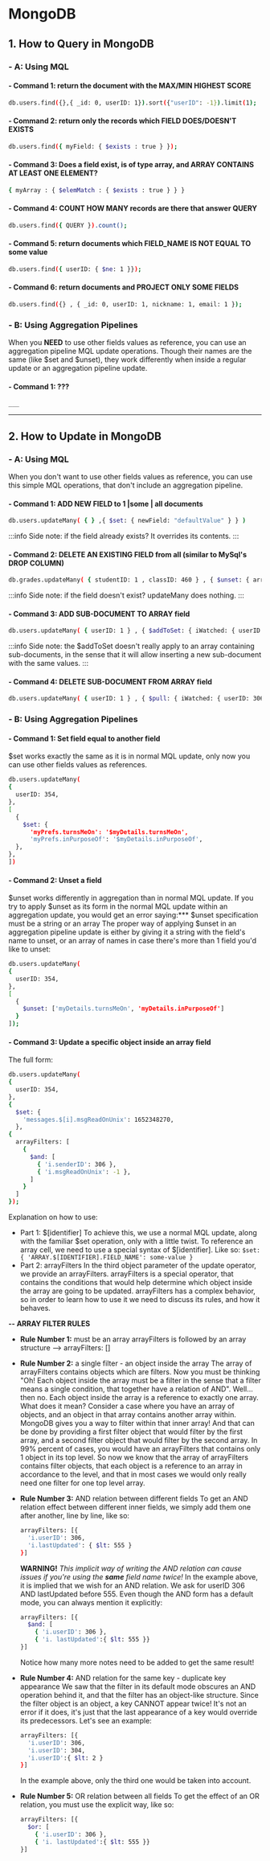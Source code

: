 # MongoDB

## 1. How to Query in MongoDB

### - A: Using MQL

#### - Command 1: return the document with the MAX/MIN HIGHEST SCORE

```bash
db.users.find({},{ _id: 0, userID: 1}).sort({"userID": -1}).limit(1);
```

#### - Command 2: return only the records which FIELD DOES/DOESN'T EXISTS

```bash
db.users.find({ myField: { $exists : true } });
```

#### - Command 3: Does a field exist, is of type array, and ARRAY CONTAINS AT LEAST ONE ELEMENT?

```bash
{ myArray : { $elemMatch : { $exists : true } } }
```

#### - Command 4: COUNT HOW MANY records are there that answer QUERY

```bash
db.users.find({ QUERY }).count();
```

#### - Command 5: return documents which FIELD_NAME IS NOT EQUAL TO some value

```bash
db.users.find({ userID: { $ne: 1 }});
```

#### - Command 6: return documents and PROJECT ONLY SOME FIELDS

```bash
db.users.find({} , { _id: 0, userID: 1, nickname: 1, email: 1 });
```

### - B: Using Aggregation Pipelines

When you **NEED** to use other fields values as reference, you can use an aggregation pipeline MQL update operations. Though their names are the same (like $set and $unset), they work differently when inside a regular update or an aggregation pipeline update.

#### - Command 1: ???

```bash
___
```

---

## 2. How to Update in MongoDB

### - A: Using MQL

When you don't want to use other fields values as reference, you can use this simple MQL operations, that don't include an aggregation pipeline.

#### - Command 1: ADD NEW FIELD to 1 |some | all documents

```bash
db.users.updateMany( { } ,{ $set: { newField: "defaultValue" } } )
```

:::info
Side note: if the field already exists? It overrides its contents.
:::

#### - Command 2: DELETE AN EXISTING FIELD from all (similar to MySql's DROP COLUMN)

```bash
db.grades.updateMany( { studentID: 1 , classID: 460 } , { $unset: { arr1: "" , arr2: "" } } )
```

:::info
Side note: if the field doesn't exist? updateMany does nothing.
:::

#### - Command 3: ADD SUB-DOCUMENT TO ARRAY field

```bash
db.users.updateMany( { userID: 1 } , { $addToSet: { iWatched: { userID:306, …values } } } )
```

:::info
Side note: the $addToSet doesn't really apply to an array containing sub-documents, in the sense that it will allow inserting a new sub-document with the same values.
:::

#### - Command 4: DELETE SUB-DOCUMENT FROM ARRAY field

```bash
db.users.updateMany( { userID: 1 } , { $pull: { iWatched: { userID: 306 } } } )
```

### - B: Using Aggregation Pipelines

#### - Command 1: Set field equal to another field

\$set works exactly the same as it is in normal MQL update, only now you can use other fields values as references.

```bash
db.users.updateMany(
{
  userID: 354,
},
[
  {
    $set: {
      'myPrefs.turnsMeOn': '$myDetails.turnsMeOn',
      'myPrefs.inPurposeOf': '$myDetails.inPurposeOf',
  },
},
])
```

#### - Command 2: Unset a field

\$unset works differently in aggregation than in normal MQL update. If you try to apply \$unset as its form in the normal MQL update within an aggregation update, you would get an error saying:\*\*\* \$unset specification must be a string or an array
The proper way of applying \$unset in an aggregation pipeline update is either by giving it a string with the field's name to unset, or an array of names in case there's more than 1 field you'd like to unset:

```bash
db.users.updateMany(
{
  userID: 354,
},
[
  {
    $unset: ['myDetails.turnsMeOn', 'myDetails.inPurposeOf']
  }
]);
```

#### - Command 3: Update a specific object inside an array field

The full form:

```bash
db.users.updateMany(
{
  userID: 354,
},
{
  $set: {
    'messages.$[i].msgReadOnUnix': 1652348270,
  },
{
  arrayFilters: [
    {
      $and: [
        { 'i.senderID': 306 },
        { 'i.msgReadOnUnix': -1 },
      ]
    }
  ]
});
```

Explanation on how to use:

- Part 1: \$[identifier]
  To achieve this, we use a normal MQL update, along with the familiar \$set operation, only with a little twist. To reference an array cell, we need to use a special syntax of \$[identifier].
  Like so: `$set: { 'ARRAY.$[IDENTIFIER].FIELD_NAME': some-value }`
- Part 2: arrayFilters
  In the third object parameter of the update operator, we provide an arrayFilters.
  arrayFilters is a special operator, that contains the conditions that would help determine which object inside the array are going to be updated. arrayFilters has a complex behavior, so in order to learn how to use it we need to discuss its rules, and how it behaves.

**-- ARRAY FILTER RULES**

- **Rule Number 1:** must be an array
  arrayFilters is followed by an array structure --> arrayFilters: []

- **Rule Number 2:** a single filter - an object inside the array
  The array of arrayFilters contains objects which are filters.
  Now you must be thinking "Oh! Each object inside the array must be a filter in the sense that a filter means a single condition, that together have a relation of AND".
  Well... then no. Each object inside the array is a reference to exactly one array.
  What does it mean?
  Consider a case where you have an array of objects, and an object in that array contains another array within. MongoDB gives you a way to filter within that inner array! And that can be done by providing a first filter object that would filter by the first array, and a second filter object that would filter by the second array.
  In 99% percent of cases, you would have an arrayFilters that contains only 1 object in its top level.
  So now we know that the array of arrayFilters contains filter objects, that each object is a reference to an array in accordance to the level, and that in most cases we would only really need one filter for one top level array.

- **Rule Number 3:** AND relation between different fields
  To get an AND relation effect between different inner fields, we simply add them one after another, line by line, like so:

  ```bash
  arrayFilters: [{
    'i.userID': 306,
    'i.lastUpdated': { $lt: 555 }
  }]
  ```

  **WARNING!** _This implicit way of writing the AND relation can cause issues if you're using the **same** field name twice!_
  In the example above, it is implied that we wish for an AND relation. We ask for userID 306 AND lastUpdated before 555.
  Even though the AND form has a default mode, you can always mention it explicitly:

  ```bash
  arrayFilters: [{
    $and: [
      { 'i.userID': 306 },
      { 'i. lastUpdated':{ $lt: 555 }}
  }]
  ```

  Notice how many more notes need to be added to get the same result!

- **Rule Number 4:** AND relation for the same key - duplicate key appearance
  We saw that the filter in its default mode obscures an AND operation behind it, and that the filter has an object-like structure.
  Since the filter object is an object, a key CANNOT appear twice! It's not an error if it does, it's just that the last appearance of a key would override its predecessors.
  Let's see an example:

  ```bash
  arrayFilters: [{
    'i.userID': 306,
    'i.userID': 304,
    'i.userID':{ $lt: 2 }
  }]
  ```

  In the example above, only the third one would be taken into account.

- **Rule Number 5:** OR relation between all fields
  To get the effect of an OR relation, you must use the explicit way, like so:
  ```bash
  arrayFilters: [{
    $or: [
      { 'i.userID': 306 },
      { 'i. lastUpdated':{ $lt: 555 }}
  }]
  ```
